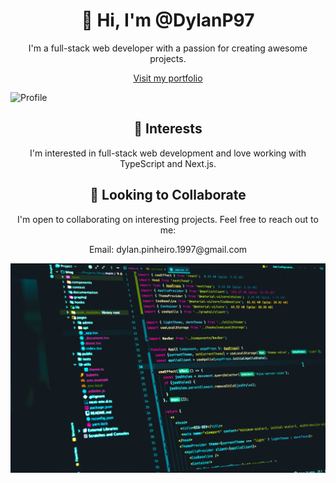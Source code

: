 <div align="center">
  <h1>👋 Hi, I'm @DylanP97</h1>
  <p>I'm a full-stack web developer with a passion for creating awesome projects.</p>
  <a href="https://dylanp97.com/" target="_blank">Visit my portfolio</a>
</div>

![Profile](https://holopin.me/dylanp97)

<div align="center">
  <h2>👀 Interests</h2>
  <p>I'm interested in full-stack web development and love working with TypeScript and Next.js.</p>
</div>

<div align="center">
  <h2>💼 Looking to Collaborate</h2>
  <p>I'm open to collaborating on interesting projects. Feel free to reach out to me:</p>
  <p>Email: dylan.pinheiro.1997@gmail.com</p>
</div>

<div align="center">
  <img src="photo-1619410283995-43d9134e7656.jpeg" alt="Profile Photo" />
</div>

